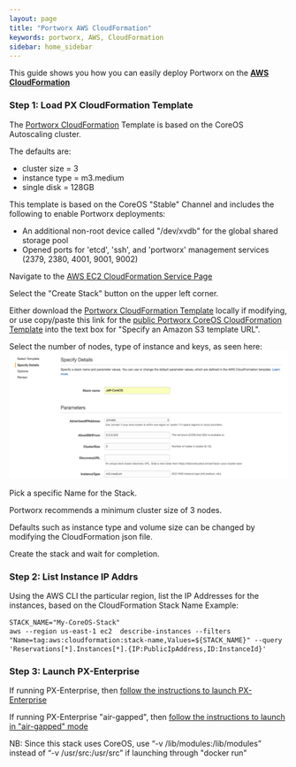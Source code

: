 ```yaml
---
layout: page
title: "Portworx AWS CloudFormation"
keywords: portworx, AWS, CloudFormation
sidebar: home_sidebar
---
```


This guide shows you how you can easily deploy Portworx on the [**AWS CloudFormation**](https://aws.amazon.com/cloudformation/)

### Step 1: Load PX CloudFormation Template 

The [Portworx CloudFormation](/px_aws_coreos_cf.json) Template is based on the CoreOS Autoscaling cluster.

The defaults are:

+ cluster size = 3
+ instance type = m3.medium
+ single disk = 128GB

This template is based on the CoreOS "Stable" Channel and includes the following to enable Portworx deployments:

+ An additional non-root device called "/dev/xvdb" for the global shared storage pool
+ Opened ports for 'etcd', 'ssh', and 'portworx' management services (2379, 2380, 4001, 9001, 9002)

Navigate to the [AWS EC2 CloudFormation Service Page](https://console.aws.amazon.com/cloudformation/home)

Select the "Create Stack" button on the upper left corner.

Either download the [Portworx CloudFormation Template](/px_aws_coreos_cf.json) locally if modifying, or use copy/paste this link for the [public Portworx CoreOS CloudFormation Template](https://s3-external-1.amazonaws.com/cf-templates-1oefrvxk1p71o-us-east-1/2017006g7a-Portworx_CoreOS_Stack8jubr711244gmvrjgy26xyldi) into the text box for "Specify an Amazon S3 template URL".

Select the number of nodes, type of instance and keys, as seen here:
![Cloud_formation_setup](/images/cf_px.png)

Pick a specific Name for the Stack.

Portworx recommends a minimum cluster size of 3 nodes.

Defaults such as instance type and volume size can be changed by modifying the CloudFormation json file.

Create the stack and wait for completion.

### Step 2: List Instance IP Addrs

Using the AWS CLI the particular region, list the IP Addresses for the instances, based on the CloudFormation Stack Name
Example:

```
STACK_NAME="My-CoreOS-Stack"
aws --region us-east-1 ec2  describe-instances --filters "Name=tag:aws:cloudformation:stack-name,Values=${STACK_NAME}" --query 'Reservations[*].Instances[*].{IP:PublicIpAddress,ID:InstanceId}'
```

### Step 3: Launch PX-Enterprise

If running PX-Enterprise, then [follow the instructions to launch PX-Enterprise](get-started-px-enterprise.html)

If running PX-Enterprise "air-gapped", then [follow the instructions to launch in "air-gapped" mode](/run-air-gap.html)

NB: Since this stack uses CoreOS, use “-v /lib/modules:/lib/modules” instead of “-v /usr/src:/usr/src” if launching through "docker run"



